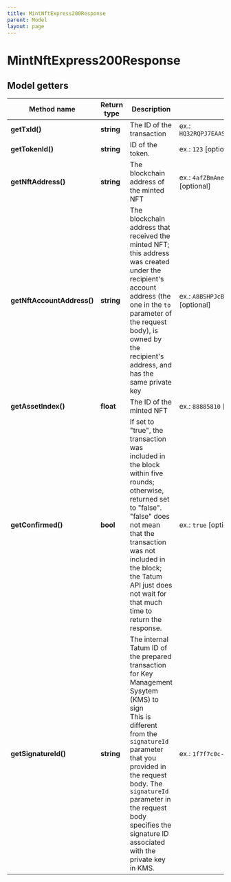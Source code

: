 ```yaml
---
title: MintNftExpress200Response
parent: Model
layout: page
---
```


# MintNftExpress200Response

## Model getters

Method name | Return type | Description | Notes
------------ | ------------- | ------------- | -------------
**getTxId()** | **string** | The ID of the transaction | ex.: `HQ32RQPJ7EAASLHPG5TTQEGETOEMN7BPND2TQMUMZWLIZBJWJ23A`
**getTokenId()** | **string** | ID of the token. | ex.: `123` [optional]
**getNftAddress()** | **string** | The blockchain address of the minted NFT | ex.: `4afZBmAneN2j6gDHH8zdrNWkCqfMC3XPH2cpFKtYMSVe` [optional]
**getNftAccountAddress()** | **string** | The blockchain address that received the minted NFT; this address was created under the recipient's account address (the one in the <code>to</code> parameter of the request body), is owned by the recipient's address, and has the same private key | ex.: `A8BSHPJcB5ZGCT6yo6pz2RYqnypTSpzTAFSBhtTQmsEE` [optional]
**getAssetIndex()** | **float** | The ID of the minted NFT | ex.: `88885810` [optional]
**getConfirmed()** | **bool** | If set to "true", the transaction was included in the block within five rounds; otherwise, returned set to "false". "false" does not mean that the transaction was not included in the block; the Tatum API just does not wait for that much time to return the response. | ex.: `true` [optional]
**getSignatureId()** | **string** | The internal Tatum ID of the prepared transaction for Key Management Sysytem (KMS) to sign<br/>This is different from the <code>signatureId</code> parameter that you provided in the request body. The <code>signatureId</code> parameter in the request body specifies the signature ID associated with the private key in KMS. | ex.: `1f7f7c0c-3906-4aa1-9dfe-4b67c43918f6`

